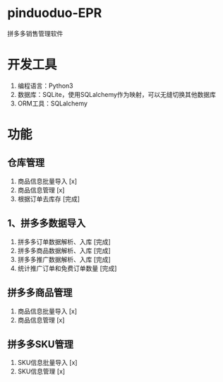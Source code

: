 # pinduoduo-EPR
拼多多销售管理软件
# 开发工具
1. 编程语言：Python3
2. 数据库：SQLite，使用SQLalchemy作为映射，可以无缝切换其他数据库
3. ORM工具：SQLalchemy

# 功能
## 仓库管理
1. 商品信息批量导入 [x]
2. 商品信息管理 [x]
2. 根据订单去库存 [完成]

## 1、拼多多数据导入
1. 拼多多订单数据解析、入库 [完成]
2. 拼多多商品数据解析、入库 [完成]
3. 拼多多推广数据解析、入库 [完成]
4. 统计推广订单和免费订单数量 [完成]

## 拼多多商品管理
1. 商品信息批量导入 [x]
2. 商品信息管理 [x]

## 拼多多SKU管理
1. SKU信息批量导入 [x]
2. SKU信息管理 [x]
